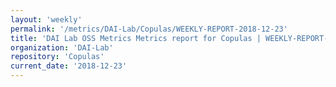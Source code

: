 ```yaml
---
layout: 'weekly'
permalink: '/metrics/DAI-Lab/Copulas/WEEKLY-REPORT-2018-12-23'
title: 'DAI Lab OSS Metrics Metrics report for Copulas | WEEKLY-REPORT-2018-12-23'
organization: 'DAI-Lab'
repository: 'Copulas'
current_date: '2018-12-23'
---
```

